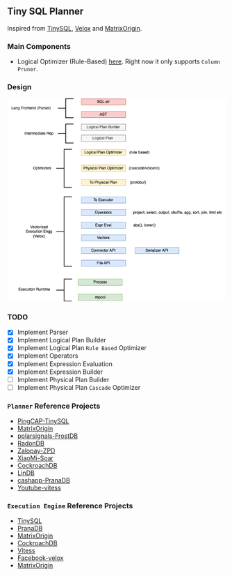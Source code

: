 ## Tiny SQL Planner

Inspired from [TinySQL](https://github.com/talent-plan/tinysql/tree/course/planner), [Velox](https://youtu.be/T9NMWN7vuSc?si=hCp8fGoSpSHnlBzr&t=51) and [MatrixOrigin](https://github.com/matrixorigin/matrixone/tree/main/pkg/sql).

### Main Components
- Logical Optimizer (Rule-Based) [here](pkg/c_sql/b_planner/planlogical/b_builder_test.go). Right now it only supports `Column Pruner`.

### Design
![Data Engine](docs/imgs/data_engine.png)


### TODO
- [x] Implement Parser
- [x] Implement Logical Plan Builder
- [x] Implement Logical Plan `Rule Based` Optimizer
- [x] Implement Operators
- [x] Implement Expression Evaluation
- [x] Implement Expression Builder
- [ ] Implement Physical Plan Builder 
- [ ] Implement Physical Plan `Cascade` Optimizer

### `Planner` Reference Projects
- [PingCAP-TinySQL](https://github.com/talent-plan/tinysql/tree/course/planner)
- [MatrixOrigin](https://github.com/matrixorigin/matrixone/tree/main/pkg/sql/plan)
- [polarsignals-FrostDB](https://github.com/polarsignals/frostdb/blob/c9100f2ac9c7aca111e1362be4a8a67b85b6b44b/query/logicalplan/optimize.go#L11)
- [RadonDB](https://github.com/radondb/radon/blob/master/src/optimizer/simple_optimizer.go)
- [Zalopay-ZPD](https://medium.com/zalopay-engineering/sql-planning-parser-optimizer-ee118a9705ed)
- [XiaoMi-Soar](https://github.com/XiaoMi/soar/blob/fab04633b12ba1e4f35456112360150a6d0d1421/advisor/rules.go#L119)
- [CockroachDB](https://github.com/cockroachdb/cockroach/blob/c097a16427f65e9070991f062716d222ea5903fe/pkg/sql/opt/doc.go#L12)
- [LinDB](https://github.com/lindb/lindb/tree/main/query)
- [cashapp-PranaDB](https://github.com/cashapp/pranadb/tree/main/tidb)
- [Youtube-vitess](https://github.com/vitessio/vitess/blob/3404baa17b47be5565fe48d0003ae63c3037411c/go/vt/vttablet/tabletmanager/vdiff/table_plan.go#L67)

### `Execution Engine` Reference Projects
- [TinySQL](https://github.com/talent-plan/tinysql/blob/4ec59ec661086305be82f885768490706a4c4723/expression/builtin.go#L332)
- [PranaDB](https://github.com/cashapp/pranadb/blob/b0d98ad1c632b88da65ad2bf0d4ecb68be89df5e/tidb/expression/builtin.go#L524)
- [MatrixOrigin](https://github.com/matrixorigin/matrixone/blob/67141f025433e32fe0343fba1035e9232fb20f11/pkg/sql/plan/function/function.go#L34)
- [CockroachDB](https://github.com/cockroachdb/cockroach/blob/01e65172dcb17384db33e8229d16461f6f99c01d/pkg/sql/sem/builtins/builtinsregistry/builtins_registry.go#L21)
- [Vitess](https://github.com/vitessio/vitess/blob/faf9815b56a7d0d46903cab1d3730c8bd0ba618a/go/vt/vtgate/evalengine/translate_builtin.go#L64)
- [Facebook-velox](https://www.youtube.com/watch?v=T9NMWN7vuSc&t=45s)
- [MatrixOrigin](https://github.com/matrixorigin/matrixone/tree/main/pkg/sql/plan/function)
